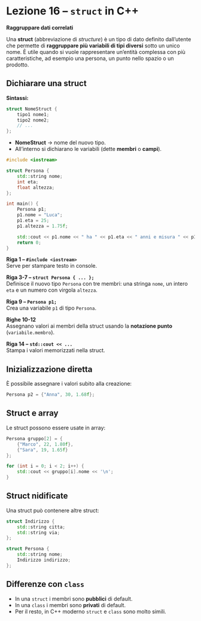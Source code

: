 # Lezione 16 – `struct` in C++

**Raggruppare dati correlati**

Una **struct** (abbreviazione di *structure*) è un tipo di dato definito dall’utente che permette di **raggruppare più variabili di tipi diversi** sotto un unico nome.
È utile quando si vuole rappresentare un’entità complessa con più caratteristiche, ad esempio una persona, un punto nello spazio o un prodotto.

## Dichiarare una struct

**Sintassi:**

```cpp
struct NomeStruct {
    tipo1 nome1;
    tipo2 nome2;
    // ...
};
```

* **NomeStruct** → nome del nuovo tipo.
* All’interno si dichiarano le variabili (dette **membri** o **campi**).

```cpp
#include <iostream>

struct Persona {
    std::string nome;
    int eta;
    float altezza;
};

int main() {
    Persona p1;
    p1.nome = "Luca";
    p1.eta = 25;
    p1.altezza = 1.75f;

    std::cout << p1.nome << " ha " << p1.eta << " anni e misura " << p1.altezza << "m.\n";
    return 0;
}
```

**Riga 1 – `#include <iostream>`**  
Serve per stampare testo in console.

**Riga 3-7 – `struct Persona { ... };`**  
Definisce il nuovo tipo `Persona` con tre membri: una stringa `nome`, un intero `eta` e un numero con virgola `altezza`.

**Riga 9 – `Persona p1;`**  
Crea una variabile `p1` di tipo `Persona`.

**Righe 10-12**  
Assegnano valori ai membri della struct usando la **notazione punto** (`variabile.membro`).

**Riga 14 – `std::cout << ...`**  
Stampa i valori memorizzati nella struct.

## Inizializzazione diretta

È possibile assegnare i valori subito alla creazione:

```cpp
Persona p2 = {"Anna", 30, 1.68f};
```

## Struct e array

Le struct possono essere usate in array:

```cpp
Persona gruppo[2] = {
    {"Marco", 22, 1.80f},
    {"Sara", 19, 1.65f}
};

for (int i = 0; i < 2; i++) {
    std::cout << gruppo[i].nome << '\n';
}
```

## Struct nidificate

Una struct può contenere altre struct:

```cpp
struct Indirizzo {
    std::string citta;
    std::string via;
};

struct Persona {
    std::string nome;
    Indirizzo indirizzo;
};
```

## Differenze con `class`

* In una `struct` i membri sono **pubblici** di default.
* In una `class` i membri sono **privati** di default.
* Per il resto, in C++ moderno `struct` e `class` sono molto simili.
